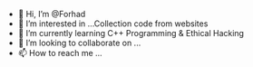 - 👋 Hi, I’m @Forhad
- 👀 I’m interested in ...Collection code from websites
- 🌱 I’m currently learning C++ Programming & Ethical Hacking 
- 💞️ I’m looking to collaborate on ...
- 📫 How to reach me ...

<!---
Forhad5151/Forhad5151 is a ✨ special ✨ repository because its `README.md` (this file) appears on your GitHub profile.
You can click the Preview link to take a look at your changes.
--->
